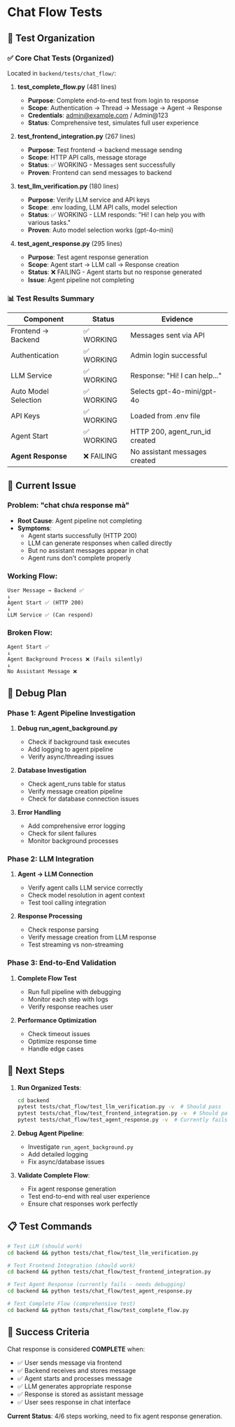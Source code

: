 # Chat Flow Tests

## 📁 Test Organization

### ✅ **Core Chat Tests (Organized)**
Located in `backend/tests/chat_flow/`:

1. **test_complete_flow.py** (481 lines)
   - **Purpose**: Complete end-to-end test from login to response
   - **Scope**: Authentication → Thread → Message → Agent → Response
   - **Credentials**: admin@example.com / Admin@123
   - **Status**: Comprehensive test, simulates full user experience

2. **test_frontend_integration.py** (267 lines)
   - **Purpose**: Test frontend → backend message sending
   - **Scope**: HTTP API calls, message storage
   - **Status**: ✅ WORKING - Messages sent successfully
   - **Proven**: Frontend can send messages to backend

3. **test_llm_verification.py** (180 lines)
   - **Purpose**: Verify LLM service and API keys
   - **Scope**: .env loading, LLM API calls, model selection
   - **Status**: ✅ WORKING - LLM responds: "Hi! I can help you with various tasks."
   - **Proven**: Auto model selection works (gpt-4o-mini)

4. **test_agent_response.py** (295 lines)
   - **Purpose**: Test agent response generation
   - **Scope**: Agent start → LLM call → Response creation
   - **Status**: ❌ FAILING - Agent starts but no response generated
   - **Issue**: Agent pipeline not completing

### 📊 **Test Results Summary**

| Component | Status | Evidence |
|-----------|--------|----------|
| Frontend → Backend | ✅ WORKING | Messages sent via API |
| Authentication | ✅ WORKING | Admin login successful |
| LLM Service | ✅ WORKING | Response: "Hi! I can help..." |
| Auto Model Selection | ✅ WORKING | Selects gpt-4o-mini/gpt-4o |
| API Keys | ✅ WORKING | Loaded from .env file |
| Agent Start | ✅ WORKING | HTTP 200, agent_run_id created |
| **Agent Response** | ❌ FAILING | No assistant messages created |

## 🎯 **Current Issue**

### **Problem**: "chat chưa response mà"
- **Root Cause**: Agent pipeline not completing
- **Symptoms**: 
  - Agent starts successfully (HTTP 200)
  - LLM can generate responses when called directly
  - But no assistant messages appear in chat
  - Agent runs don't complete properly

### **Working Flow**:
```
User Message → Backend ✅
↓
Agent Start ✅ (HTTP 200)
↓
LLM Service ✅ (Can respond)
```

### **Broken Flow**:
```
Agent Start ✅
↓
Agent Background Process ❌ (Fails silently)
↓
No Assistant Message ❌
```

## 🔧 **Debug Plan**

### **Phase 1: Agent Pipeline Investigation**
1. **Debug run_agent_background.py**
   - Check if background task executes
   - Add logging to agent pipeline
   - Verify async/threading issues

2. **Database Investigation**
   - Check agent_runs table for status
   - Verify message creation pipeline
   - Check for database connection issues

3. **Error Handling**
   - Add comprehensive error logging
   - Check for silent failures
   - Monitor background processes

### **Phase 2: LLM Integration**
1. **Agent → LLM Connection**
   - Verify agent calls LLM service correctly
   - Check model resolution in agent context
   - Test tool calling integration

2. **Response Processing**
   - Check response parsing
   - Verify message creation from LLM response
   - Test streaming vs non-streaming

### **Phase 3: End-to-End Validation**
1. **Complete Flow Test**
   - Run full pipeline with debugging
   - Monitor each step with logs
   - Verify response reaches user

2. **Performance Optimization**
   - Check timeout issues
   - Optimize response time
   - Handle edge cases

## 🚀 **Next Steps**

1. **Run Organized Tests**:
   ```bash
   cd backend
   pytest tests/chat_flow/test_llm_verification.py -v  # Should pass
   pytest tests/chat_flow/test_frontend_integration.py -v  # Should pass
   pytest tests/chat_flow/test_agent_response.py -v  # Currently fails
   ```

2. **Debug Agent Pipeline**:
   - Investigate `run_agent_background.py`
   - Add detailed logging
   - Fix async/database issues

3. **Validate Complete Flow**:
   - Fix agent response generation
   - Test end-to-end with real user experience
   - Ensure chat responses work perfectly

## 📋 **Test Commands**

```bash
# Test LLM (should work)
cd backend && python tests/chat_flow/test_llm_verification.py

# Test Frontend Integration (should work)  
cd backend && python tests/chat_flow/test_frontend_integration.py

# Test Agent Response (currently fails - needs debugging)
cd backend && python tests/chat_flow/test_agent_response.py

# Test Complete Flow (comprehensive test)
cd backend && python tests/chat_flow/test_complete_flow.py
```

## 🎯 **Success Criteria**

Chat response is considered **COMPLETE** when:
- ✅ User sends message via frontend
- ✅ Backend receives and stores message
- ✅ Agent starts and processes message
- ✅ LLM generates appropriate response
- ✅ Response is stored as assistant message
- ✅ User sees response in chat interface

**Current Status**: 4/6 steps working, need to fix agent response generation.
